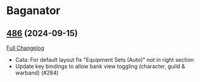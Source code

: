 # Baganator

## [486](https://github.com/Baganator/Baganator/tree/486) (2024-09-15)
[Full Changelog](https://github.com/Baganator/Baganator/compare/485...486) 

- Cata: For default layout fix "Equipment Sets (Auto)" not in right section  
- Update key bindings to allow bank view toggling (character, guild & warband) (#284)  
